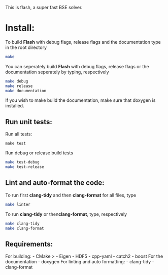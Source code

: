 This is flash, a super fast BSE solver.

# Install:
To build **Flash** with debug flags, release flags and the documentation type in the root directory
```bash
make 
```
You can seperately build **Flash** with debug flags, release flags or the documentation seperately by typing, respectively
```bash
make debug
make release
make documentation
```
If you wish to make build the documentation, make sure that doxygen is installed.

## Run unit tests:
Run all tests:
```
make test
```
Run debug or release build tests
```bash
make test-debug
make test-release
```

## Lint and auto-format the code:
To run first **clang-tidy** and then **clang-format** for all files, type
```bash
make linter

```
To run **clang-tidy** or then**clang-format**, type, respectively
```bash
make clang-tidy
make clang-format
```

## Requirements:  
  For building:
    - CMake > 
    - Eigen
    - HDF5
    - cpp-yaml
    - catch2
    - boost
  For the documentation
    - doxygen
  For linting and auto formatting:
    - clang-tidy
    - clang-format
  

    